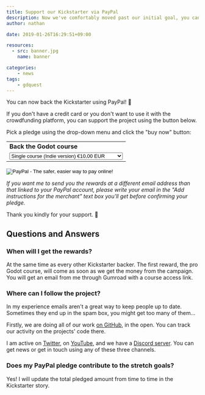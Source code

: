 ```yaml
---
title: Support our Kickstarter via PayPal
description: Now we've comfortably moved past our initial goal, you can support our 2d and 3d Godot courses via PayPal!
author: nathan

date: 2019-01-26T16:29:51+09:00

resources:
  - src: banner.jpg
    name: banner

categories:
    - news
tags:
    - gdquest
---
```


You can now back the Kickstarter using PayPal! 🤖

If you don't have a credit card or you don't want to use it with the crowdfunding platform, you can support the project using the button below.

Pick a pledge using the drop-down menu and click the "buy now" button:

<!-- Paypal button -->
<form action="https://www.paypal.com/cgi-bin/webscr" method="post" target="_top">
<input type="hidden" name="cmd" value="_s-xclick">
<input type="hidden" name="hosted_button_id" value="GC89ZTNY9ZBU6">
<table>
<tr><td><input type="hidden" name="on0" value="Pledge"><strong>Back the Godot course</strong></td></tr><tr><td><select name="os0">
	<option value="Single course (Indie version)">Single course (Indie version) €10,00 EUR</option>
	<option value="2d and 3d courses (Indie version)">2d and 3d courses (Indie version) €20,00 EUR</option>
	<option value="Pro 2d and 3d courses">Pro 2d and 3d courses €40,00 EUR</option>
	<option value="Insider">Insider €50,00 EUR</option>
	<option value="Pro bundle">Pro bundle €80,00 EUR</option>
	<option value="One on one Review">One on one Review €120,00 EUR</option>
</select> </td></tr>
</table>
<input type="hidden" name="currency_code" value="EUR">
<input type="image" src="https://www.paypalobjects.com/en_US/i/btn/btn_buynowCC_LG.gif" border="0" name="submit" alt="PayPal - The safer, easier way to pay online!">
<img alt="" border="0" src="https://www.paypalobjects.com/fr_FR/i/scr/pixel.gif" width="1" height="1">
</form>

*If you want me to send you the rewards at a different email address than that linked to your PayPal account, please write your email in the "Add instructions for the merchant" text box you'll get before confirming your pledge.*

Thank you kindly for your support. 🙂

## Questions and Answers

### When will I get the rewards?

At the same time as every other Kickstarter backer. The first reward, the pro Godot course, will come as soon as we get the money from the campaign. You will get an email from me through Gumroad with a course access link.

### Where can I follow the project?

In my experience emails aren't a great way to keep people up to date. Sometimes they end up in the spam box, you might get too many of them...

Firstly, we are doing all of our work [on GitHub](https://github.com/GDquest/), in the open. You can track our activity on the projects' code there.

I am active on [Twitter](https://twitter.com/NathanGDquest), on [YouTube](https://www.youtube.com/c/gdquest/), and we have a [Discord server](https://discord.gg/uzSR7jB). You can get news or get in touch using any of these three channels.

### Does my PayPal pledge contribute to the stretch goals?

Yes! I will update the total pledged amount from time to time in the Kickstarter story.
